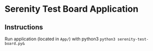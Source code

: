 # Serenity Test Board Application

## Instructions

Run application (located in `App/`) with python3
`python3 serenity-test-board.py&`




